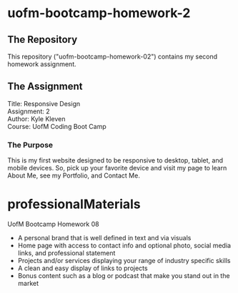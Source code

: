 # uofm-bootcamp-homework-2

## The Repository
This repository ("uofm-bootcamp-homework-02") contains my second homework assignment.

## The Assignment
Title: Responsive Design    
Assignment: 2  
Author: Kyle Kleven    
Course: UofM Coding Boot Camp 

### The Purpose
This is my first website designed to be responsive to desktop, tablet, and mobile devices. So, pick up your favorite device and visit my page to learn About Me, see my Portfolio, and Contact Me.

# professionalMaterials
UofM Bootcamp Homework 08

* A personal brand that is well defined in text and via visuals
* Home page with access to contact info and optional photo, social media links, and professional statement
* Projects and/or services displaying your range of industry specific skills
* A clean and easy display of links to projects
* Bonus content such as a blog or podcast that make you stand out in the market